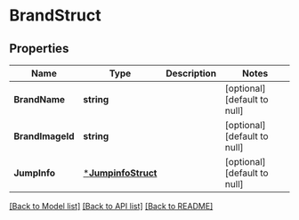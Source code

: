 # BrandStruct

## Properties
Name | Type | Description | Notes
------------ | ------------- | ------------- | -------------
**BrandName** | **string** |  | [optional] [default to null]
**BrandImageId** | **string** |  | [optional] [default to null]
**JumpInfo** | [***JumpinfoStruct**](jumpinfo_struct.md) |  | [optional] [default to null]

[[Back to Model list]](../README.md#documentation-for-models) [[Back to API list]](../README.md#documentation-for-api-endpoints) [[Back to README]](../README.md)



